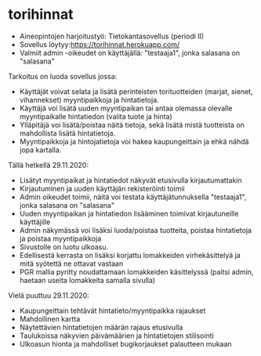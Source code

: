 # torihinnat
* Aineopintojen harjoitustyö: Tietokantasovellus (periodi II)
* Sovellus löytyy:https://torihinnat.herokuapp.com/
* Valmiit admin -oikeudet on käyttäjällä: "testaaja1", jonka salasana on "salasana"

Tarkoitus on luoda sovellus jossa:
* Käyttäjät voivat selata ja  lisätä perinteisten torituotteiden (marjat, sienet, vihannekset) myyntipaikkoja ja hintatietoja. 
* Käyttäjä voi lisätä uuden myyntipaikan tai antaa olemassa olevalle myyntipaikalle hintatiedon (valita tuote ja hinta)
* Ylläpitäjä voi lisätä/poistaa näitä tietoja, sekä lisätä mistä tuotteista on mahdollista lisätä hintatietoja.
* Myyntipaikkoja ja hintojatietoja voi hakea kaupungeittain ja ehkä nähdä jopa kartalla.

Tällä hetkellä 29.11.2020:
* Lisätyt myyntipaikat ja hintatiedot näkyvät etusivulla kirjautumattakin
* Kirjautuminen ja uuden käyttäjän rekisteröinti toimii
* Admin oikeudet toimii, näitä voi testata käyttäjätunnuksella "testaaja1", jonka salasana on "salasana"
* Uuden myyntipaikan ja hintatiedon lisääminen toimivat kirjautuneille käyttäjille
* Admin näkymässä voi lisäksi luoda/poistaa tuotteita, poistaa hintatietoja ja poistaa myyntipaikkoja
* Sivustolle on luotu ulkoasu.
* Edellisestä kerrasta on lisäksi korjattu lomakkeiden virhekäsittelyä ja mitä syötettä ne ottavat vastaan
* PGR mallia pyritty noudattamaan lomakkeiden käsittelyssä (paitsi admin, haetaan useita lomakkeita samalla sivulla)

Vielä puuttuu 29.11.2020: 
* Kaupungeittain tehtävät hintatieto/myyntipaikka rajaukset
* Mahdollinen kartta
* Näytettävien hintatietojen määrän rajaus etusivulla
* Taulukoissa näkyvien päivämäärien ja hintatietojen stilisointi
* Ulkoasun hionta ja mahdolliset bugikorjaukset palautteen mukaan
